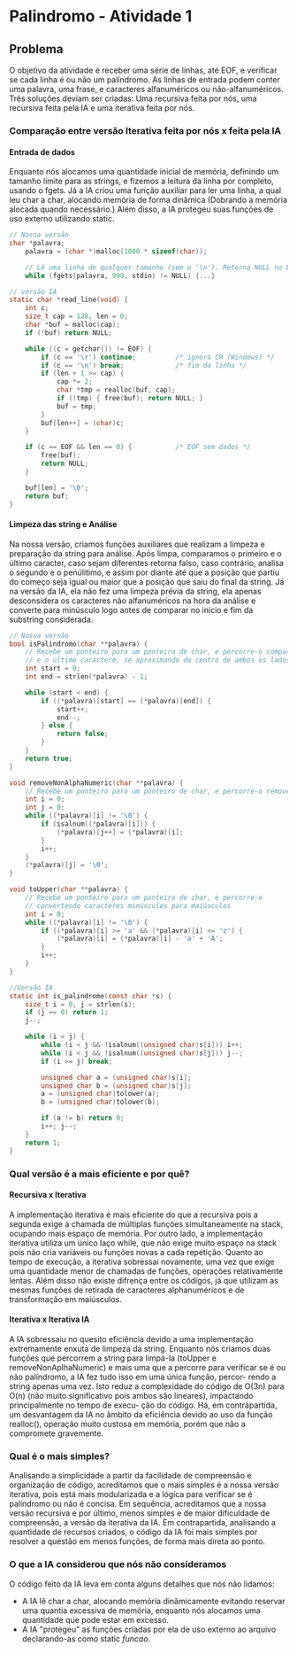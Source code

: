 # Palindromo - Atividade 1

## Problema

O objetivo da atividade é receber uma série de linhas, até EOF, e verificar se cada linha é ou não um palíndromo. As linhas de entrada podem conter uma palavra, uma frase, e caracteres alfanuméricos ou não-alfanuméricos.
Três soluções deviam ser criadas: Uma recursiva feita por nós, uma recursiva feita pela IA e uma iterativa feita por nós.

### Comparação entre versão Iterativa feita por nós x feita pela IA

#### Entrada de dados

Enquanto nós alocamos uma quantidade inicial de memória, definindo um tamanho limite para as strings, e fizemos a leitura da linha por completo, usando o fgets. Já a IA criou uma função auxiliar para ler uma linha, a qual leu char a char, alocando memória de forma dinâmica (Dobrando a memória alocada quando necessário.)
Além disso, a IA protegeu suas funções de uso externo utilizando static.

```c
// Nossa versão
char *palavra;
    palavra = (char *)malloc(1000 * sizeof(char));

    // Lê uma linha de qualquer tamanho (sem o '\n'). Retorna NULL no EOF sem dados.
    while (fgets(palavra, 999, stdin) != NULL) {...}
```

```c
// versão IA
static char *read_line(void) {
    int c;
    size_t cap = 128, len = 0;
    char *buf = malloc(cap);
    if (!buf) return NULL;

    while ((c = getchar()) != EOF) {
        if (c == '\r') continue;          /* ignora CR (Windows) */
        if (c == '\n') break;             /* fim da linha */
        if (len + 1 >= cap) {
            cap *= 2;
            char *tmp = realloc(buf, cap);
            if (!tmp) { free(buf); return NULL; }
            buf = tmp;
        }
        buf[len++] = (char)c;
    }

    if (c == EOF && len == 0) {           /* EOF sem dados */
        free(buf);
        return NULL;
    }

    buf[len] = '\0';
    return buf;
}
```

#### Limpeza das string e Análise

Na nossa versão, criamos funções auxiliares que realizam a limpeza e preparação da string para análise. Após limpa, comparamos o primeiro e o último caracter, caso sejam diferentes retorna falso, caso contrário, analisa o segundo e o penúlitimo, e assim por diante até que a posição que partiu do começo seja igual ou maior que a posição que saiu do final da string.
Já na versão da IA, ela não fez uma limpeza prévia da string, ela apenas desconsidera os caracteres não alfanuméricos na hora da análise e converte para minúsculo logo antes de comparar no início e fim da substring considerada.

```c
// Nossa versão
bool isPalindromo(char **palavra) {
    // Recebe um ponteiro para um ponteiro de char, e percorre-o comparando o primeiro
    // e o último caractere, se aproximando do centro de ambos os lados
    int start = 0;
    int end = strlen(*palavra) - 1;

    while (start < end) {
        if ((*palavra)[start] == (*palavra)[end]) {
            start++;
            end--;
        } else {
            return false;
        }
    }
    return true;
}

void removeNonAlphaNumeric(char **palavra) {
    // Recebe um ponteiro para um ponteiro de char, e percorre-o removendo caracteres não alfanuméricos
    int i = 0;
    int j = 0;
    while ((*palavra)[i] != '\0') {
        if (isalnum((*palavra)[i])) {
            (*palavra)[j++] = (*palavra)[i];
        }
        i++;
    }
    (*palavra)[j] = '\0';
}

void toUpper(char **palavra) {
    // Recebe um ponteiro para um ponteiro de char, e percorre-o
    // convertendo caracteres minúsculos para maiúsculos
    int i = 0;
    while ((*palavra)[i] != '\0') {
        if ((*palavra)[i] >= 'a' && (*palavra)[i] <= 'z') {
            (*palavra)[i] = (*palavra)[i] - 'a' + 'A';
        }
        i++;
    }
}
```

```c
//Versão IA
static int is_palindrome(const char *s) {
    size_t i = 0, j = strlen(s);
    if (j == 0) return 1;
    j--;

    while (i < j) {
        while (i < j && !isalnum((unsigned char)s[i])) i++;
        while (i < j && !isalnum((unsigned char)s[j])) j--;
        if (i >= j) break;

        unsigned char a = (unsigned char)s[i];
        unsigned char b = (unsigned char)s[j];
        a = (unsigned char)tolower(a);
        b = (unsigned char)tolower(b);

        if (a != b) return 0;
        i++; j--;
    }
    return 1;
}
```

### Qual versão é a mais eficiente e por quê?

#### Recursiva x Iterativa

A implementação iterativa é mais eficiente do que a recursiva pois a segunda exige a chamada de múltiplas funções simultaneamente na stack, ocupando
mais espaço de memória. Por outro lado, a implementação iterativa utiliza um único laço while, que não exige muito espaço na stack pois não cria variáveis ou funções novas a cada
repetição. Quanto ao tempo de execução, a iterativa sobressai novamente, uma vez que exige uma quantidade menor de chamadas de funções, operações relativamente lentas. Além disso
não existe difrença entre os códigos, já que utilizam as mesmas funções de retirada de caracteres alphanuméricos e de transformação em maiúsculos.

#### Iterativa x Iterativa IA

A IA sobressaiu no quesito eficiência devido a uma implementação extremamente enxuta de limpeza da string. Enquanto nós criamos duas funções que
percorrem a string para limpá-la (toUpper e removeNonAplhaNumeric) e mais uma que a percorre para verificar se é ou não palíndromo, a IA fez tudo isso em uma única função, percor-
rendo a string apenas uma vez. Isto reduz a complexidade do código de O(3n) para O(n) (não muito significativo pois ambos são lineares), impactando principalmente no tempo de execu-
ção do código. Há, em contrapartida, um desvantagem da IA no âmbito da eficiência devido ao uso da função realloc(), operação muito custosa em memória, porém que não a compromete
gravemente.

### Qual é o mais simples?

Analisando a simplicidade a partir da facilidade de compreensão e organização de código, acreditamos que o mais simples é a nossa versão iterativa, pois está mais modularizada e a lógica para verificar se é palíndromo ou não é concisa. Em sequência, acreditamos que a nossa versão recursiva e por último, menos simples e de maior dificuldade de compreensão, a versão da iterativa da IA.
Em contrapartida, analisando a quantidade de recursos criados, o código da IA foi mais simples por resolver a questão em menos funções, de forma mais direta ao ponto.

### O que a IA considerou que nós não consideramos

O código feito da IA leva em conta alguns detalhes que nós não lidamos:

- A IA lê char a char, alocando memória dinâmicamente evitando reservar uma quantia excessiva de memória, enquanto nós alocamos uma quantidade que pode estar em excesso.
- A IA "protegeu" as funções criadas por ela de uso externo ao arquivo declarando-as como static _funcao_.
